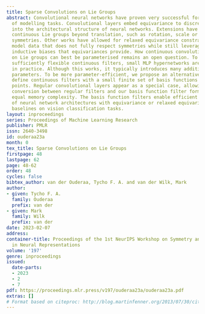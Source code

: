 ```yaml
---
title: Sparse Convolutions on Lie Groups
abstract: Convolutional neural networks have proven very successful for a wide range
  of modelling tasks. Convolutional layers embed equivariance to discrete translations
  into the architectural structure of neural networks. Extensions have generalised
  continuous Lie groups beyond translation, such as rotation, scale or more complex
  symmetries. Other works have allowed for relaxed equivariance constraints to better
  model data that does not fully respect symmetries while still leveraging on useful
  inductive biases that equivariances provide. How continuous convolutional filters
  on Lie groups can best be parameterised remains an open question. To parameterise
  sufficiently flexible continuous filters, small MLP hypernetworks are often used
  in practice. Although this works, it typically introduces many additional model
  parameters. To be more parameter-efficient, we propose an alternative approach and
  define continuous filters with a small finite set of basis functions through anchor
  points. Regular convolutional layers appear as a special case, allowing for practical
  conversion between regular filters and our basis function filter formulation, at
  equal memory complexity. The basis function filters enable efficient construction
  of neural network architectures with equivariance or relaxed equivariance, outperforming
  baselines on vision classification tasks.
layout: inproceedings
series: Proceedings of Machine Learning Research
publisher: PMLR
issn: 2640-3498
id: ouderaa23a
month: 0
tex_title: Sparse Convolutions on Lie Groups
firstpage: 48
lastpage: 62
page: 48-62
order: 48
cycles: false
bibtex_author: van der Ouderaa, Tycho F. A. and van der Wilk, Mark
author:
- given: Tycho F. A.
  family: Ouderaa
  prefix: van der
- given: Mark
  family: Wilk
  prefix: van der
date: 2023-02-07
address:
container-title: Proceedings of the 1st NeurIPS Workshop on Symmetry and Geometry
  in Neural Representations
volume: '197'
genre: inproceedings
issued:
  date-parts:
  - 2023
  - 2
  - 7
pdf: https://proceedings.mlr.press/v197/ouderaa23a/ouderaa23a.pdf
extras: []
# Format based on citeproc: http://blog.martinfenner.org/2013/07/30/citeproc-yaml-for-bibliographies/
---
```

